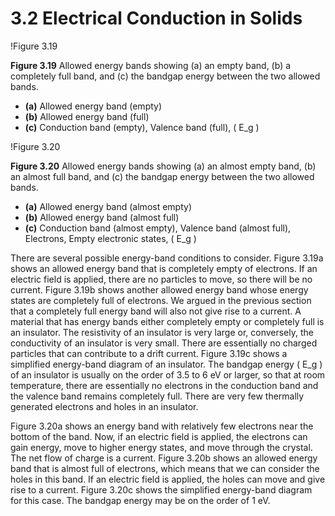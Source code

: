 # 3.2 Electrical Conduction in Solids

!Figure 3.19

**Figure 3.19** Allowed energy bands showing (a) an empty band, (b) a completely full band, and (c) the bandgap energy between the two allowed bands.

- **(a)** Allowed energy band (empty)
- **(b)** Allowed energy band (full)
- **(c)** Conduction band (empty), Valence band (full), \( E_g \)

!Figure 3.20

**Figure 3.20** Allowed energy bands showing (a) an almost empty band, (b) an almost full band, and (c) the bandgap energy between the two allowed bands.

- **(a)** Allowed energy band (almost empty)
- **(b)** Allowed energy band (almost full)
- **(c)** Conduction band (almost empty), Valence band (almost full), Electrons, Empty electronic states, \( E_g \)

There are several possible energy-band conditions to consider. Figure 3.19a shows an allowed energy band that is completely empty of electrons. If an electric field is applied, there are no particles to move, so there will be no current. Figure 3.19b shows another allowed energy band whose energy states are completely full of electrons. We argued in the previous section that a completely full energy band will also not give rise to a current. A material that has energy bands either completely empty or completely full is an insulator. The resistivity of an insulator is very large or, conversely, the conductivity of an insulator is very small. There are essentially no charged particles that can contribute to a drift current. Figure 3.19c shows a simplified energy-band diagram of an insulator. The bandgap energy \( E_g \) of an insulator is usually on the order of 3.5 to 6 eV or larger, so that at room temperature, there are essentially no electrons in the conduction band and the valence band remains completely full. There are very few thermally generated electrons and holes in an insulator.

Figure 3.20a shows an energy band with relatively few electrons near the bottom of the band. Now, if an electric field is applied, the electrons can gain energy, move to higher energy states, and move through the crystal. The net flow of charge is a current. Figure 3.20b shows an allowed energy band that is almost full of electrons, which means that we can consider the holes in this band. If an electric field is applied, the holes can move and give rise to a current. Figure 3.20c shows the simplified energy-band diagram for this case. The bandgap energy may be on the order of 1 eV.